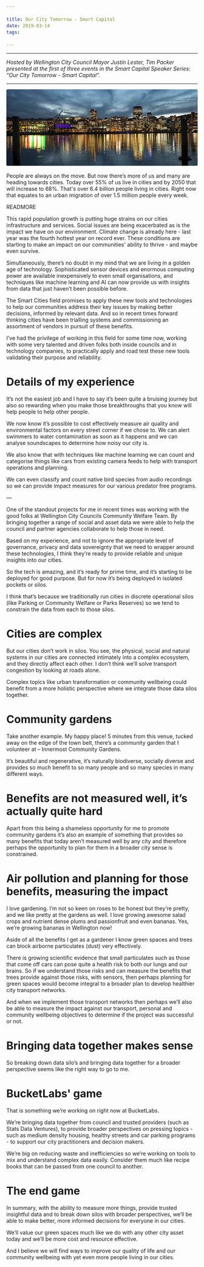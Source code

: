 ```yaml
---

title: Our City Tomorrow - Smart Capital
date: 2019-03-14
tags:

---
```

***
_Hosted by Wellington City Council Mayor Justin Lester, Tim Packer presented at the first of three events in the Smart Capital Speaker Series: "Our City Tomorrow - Smart Capital"._
***
![head image](2019-03-14-this-our-city-tomorrow-smart-capital/our-city-tomorrow.png)

People are always on the move. But now there’s more of us and many are heading towards cities. Today over 55% of us live in cities and by 2050 that will increase to 68%. That's over 6.4 billion people living in cities. Right now that equates to an urban migration of over 1.5 million people every week.

READMORE

This rapid population growth is putting huge strains on our cities infrastructure and services.  Social issues are being exacerbated as is the impact we have on our environment. Climate change is already here - last year was the fourth hottest year on record ever. These conditions are starting to make an impact on our communities' ability to thrive - and maybe even survive.

Simultaneously, there’s no doubt in my mind that we are living in a golden age of technology. Sophisticated sensor devices and enormous computing power are available inexpensively to even small organisations, and techniques like machine learning and AI can now provide us with insights from data that just haven’t been possible before.

The Smart Cities field promises to apply these new tools and technologies to help our communities address their key issues by making better decisions, informed by relevant data. And so in recent times forward thinking cities have been trialling systems and commissioning an assortment of vendors in pursuit of these benefits.

I’ve had the privilege of working in this field for some time now, working with some very talented and driven folks both inside councils and in technology companies, to practically apply and road test these new tools validating their purpose and reliability.

# Details of my experience

It’s not the easiest job and I have to say it’s been quite a bruising journey but also so rewarding when you make those breakthroughs that you know will help people to help other people.  

We now know it’s possible to cost effectively measure air quality and environmental factors on every street corner if we chose to. We can alert swimmers to water contamination as soon as it happens and we can analyse soundscapes to determine how noisy our city is.

We also know that with techniques like machine learning we can count and categorise things like cars from existing camera feeds to help with transport operations and planning.

We can even classify and count native bird species from audio recordings so we can provide impact measures for our various predator free programs.

—

One of the standout projects for me in recent times was working with the good folks at Wellington City Councils Community Welfare Team.  By bringing together a range of social and asset data we were able to help the council and partner agencies collaborate to help those in need.

Based on my experience, and not to ignore the appropriate level of governance, privacy and data sovereignty that we need to wrapper around these technologies, I think they’re ready to provide reliable and unique insights into our cities.

So the tech is amazing, and it’s ready for prime time, and it’s starting to be deployed for good purpose. But for now it’s being deployed in isolated pockets or silos.

I think that’s because we traditionally run cities in discrete operational silos (like Parking or Community Welfare or Parks Reserves) so we tend to constrain the data from each to those silos.

# Cities are complex

But our cities don’t work in silos.  You see, the physical, social and natural systems in our cities are connected intimately into a complex ecosystem, and they directly affect each other.  I don’t think we’ll solve transport congestion by looking at roads alone.

Complex topics like urban transformation or community wellbeing could benefit from a more holistic perspective where we integrate those data silos together.

# Community gardens

Take another example.  My happy place! 5 minutes from this venue, tucked away on the edge of the town belt, there’s a community garden that I volunteer at – Innermost Community Gardens.  

It’s beautiful and regenerative, it’s naturally biodiverse, socially diverse and provides so much benefit to so many people and so many species in many different ways.

# Benefits are not measured well, it’s actually quite hard

Apart from this being a shameless opportunity for me to promote community gardens it’s also an example of something that provides so many benefits that today aren’t measured well by any city and therefore perhaps the opportunity to plan for them in a broader city sense is constrained.

# Air pollution and planning for those benefits, measuring the impact

I love gardening. I’m not so keen on roses to be honest but they’re pretty, and we like pretty at the gardens as well.  I love growing awesome salad crops and nutrient dense plums and passionfruit and even bananas.  Yes, we’re growing bananas in Wellington now!

Aside of all the benefits I get as a gardener I know green spaces and trees can block airborne particulates (dust) very effectively.  

There is growing scientific evidence that small particulates such as those that come off cars can pose quite a health risk to both our lungs and our brains. So if we understand those risks and can measure the benefits that trees provide against those risks, with sensors, then perhaps planning for green spaces would become integral to a broader plan to develop healthier city transport networks.

And when we implement those transport networks then perhaps we’ll also be able to measure the impact against our transport, personal and community wellbeing objectives to determine if the project was successful or not.

# Bringing data together makes sense

So breaking down data silo’s and bringing data together for a broader perspective seems like the right way to go to me.

# BucketLabs' game

That is something we’re working on right now at BucketLabs.  

We’re bringing data together from council and trusted providers (such as Stats Data Ventures), to provide broader perspectives on pressing topics - such as medium density housing, healthy streets and car parking programs - to support our city practitioners and decision makers.  

We’re big on reducing waste and inefficiencies so we’re working on tools to mix and understand complex data easily. Consider them much like recipe books that can be passed from one council to another.

# The end game

In summary, with the ability to measure more things, provide trusted insightful data and to break down silos with broader perspectives, we’ll be able to make better, more informed decisions for everyone in our cities.

We’ll value our green spaces much like we do with any other city asset today and we’ll be more cost and resource effective.

And I believe we will find ways to improve our quality of life and our community wellbeing with yet even more people living in our cities.
